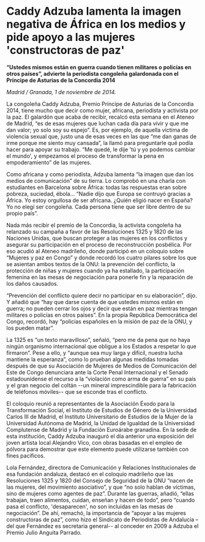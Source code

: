 # Caddy Adzuba lamenta la imagen negativa de África en los medios y pide apoyo a las mujeres 'constructoras de paz'

**“Ustedes mismos están en guerra cuando tienen militares o policías en otros países”, advierte la periodista congoleña galardonada con el Príncipe de Asturias de la Concordia 2014**

*Madrid / Granada, 1 de noviembre de 2014.*

La congoleña Caddy Adzuba, Premio Príncipe de Asturias de la Concordia 2014, tiene mucho que decir como mujer, africana, periodista y activista por la paz. El galardón que acaba de recibir, recalcó esta semana en el Ateneo de Madrid, “es de esas mujeres que luchan cada día para vivir y que me dan valor; yo solo soy su espejo”. Es, por ejemplo, de aquella víctima de violencia sexual que, justo una de esas veces en las que “me dan ganas de irme porque me siento muy cansada”, la llamó para preguntarle qué podía hacer para apoyar su trabajo. “Me quedé, le dije 'tú y yo podemos cambiar el mundo', y empezamos el proceso de transformar la pena en empoderamiento” de las mujeres.

Como africana y como periodista, Adzuba lamenta “la imagen que dan los medios de comunicación” de su tierra. Lo comprobó en una charla con estudiantes en Barcelona sobre África: todas las respuestas eran sobre pobreza, suciedad, ébola... “Nadie dijo que Europa se contruyó gracias a África. Yo estoy orgullosa de ser africana. ¿Quién eligió nacer en España? Yo no elegí ser congoleña. Cada persona tiene que ser libre dentro de su propio país”.

Nada más recibir el premio de la Concordia, la activista congoleña ha relanzado su campaña a favor de las Resoluciones 1325 y 1820 de las Naciones Unidas, que buscan proteger a las mujeres en los conflictos y asegurar su participación en el proceso de reconstrucción posbélica. Por eso acudió al Ateneo madrileño, donde participó en un coloquio sobre “Mujeres y paz en Congo” y donde recordó los cuatro pilares sobre los que se asientan ambos textos de la ONU: la prevención del conflicto, la protección de niñas y mujeres cuando ya ha estallado, la participación femenina en las mesas de negociación para ponerle fin y la reparación de los daños causados.

“Prevención del conflicto quiere decir no participar en su elaboración”, dijo. Y añadió que “hay que darse cuenta de que ustedes mismos están en guerra; no pueden cerrar los ojos y decir que están en paz mientras tengan militares o policías en otros países”. En la propia República Democrática del Congo, recordó, hay “policías españoles en la misión de paz de la ONU, y los pueden matar”.

La 1325 es “un texto maravilloso”, señaló, “pero me da pena que no haya ningún organismo internacional que obligue a los Estados a respetar lo que firmaron”. Pese a ello, y “aunque sea muy larga y difícil, nuestra lucha mantiene la esperanza”, como lo prueban algunas medidas tomadas después de que su Asociación de Mujeres de Medios de Comunicación del Este de Congo denunciara ante la Corte Penal Internacional y el Senado estadounidense el recurso a la “violación como arma de guerra” en su país y el gran negocio del coltán --un mineral imprescindible para la fabricación de teléfonos móviles-- que se esconde tras el conflicto.

El coloquio reunió a representantes de la Asociación Éxodo para la Transformación Social, el Instituto de Estudios de Género de la Universidad Carlos III de Madrid, el Instituto Universitario de Estudios de la Mujer de la Universidad Autónoma de Madrid, la Unidad de Igualdad de la Universidad Complutense de Madrid y la Fundación Euroárabe granadina. En la sede de esta institución, Caddy Adzuba inauguró el día anterior una exposición del joven artista local Alejandro Vico, con obras basadas en el empleo de pólvora para demostrar que este elemento puede utilizarse también con fines pacíficos.

Lola Fernández, directora de Comunicación y Relaciones Institucionales de esa fundación andaluza, destacó en el coloquio madrileño que las Resoluciones 1325 y 1820 del Consejo de Seguridad de la ONU “nacen de las mujeres, del movimiento asociativo”, y que “no solo hablan de víctimas, sino de mujeres como agentes de paz”. Durante las guerras, añadió, “ellas trabajan, traen alimentos, cuidan, enseñan y hacen de todo”, pero “cuando pasa el conflicto, 'desaparecen', no son incluidas en las mesas de negociación”. De ahí, remachó, la importancia de “apoyar a las mujeres constructoras de paz”, como hizo el Sindicato de Periodistas de Andalucía –del que Fernández es secretaria general-- al conceder en 2009 a Adzuba el Premio Julio Anguita Parrado.
